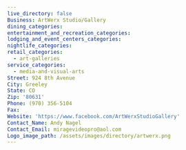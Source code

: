 ```yaml
---
live_directory: false
Business: ArtWerx Studio/Gallery
dining_categories:
entertainment_and_recreation_categories:
lodging_and_event_centers_categories:
nightlife_categories:
retail_categories:
  - art-galleries
service_categories:
  - media-and-visual-arts
Street: 924 8th Avenue
City: Greeley
State: CO
Zip: '80631'
Phone: (970) 356-5104
Fax:
Website: 'https://www.facebook.com/ArtWerxStudioGallery'
Contact_Name: Andy Nagel
Contact_Email: miragevideopro@aol.com
Logo_image_path: /assets/images/directory/artwerx.png
---
```



